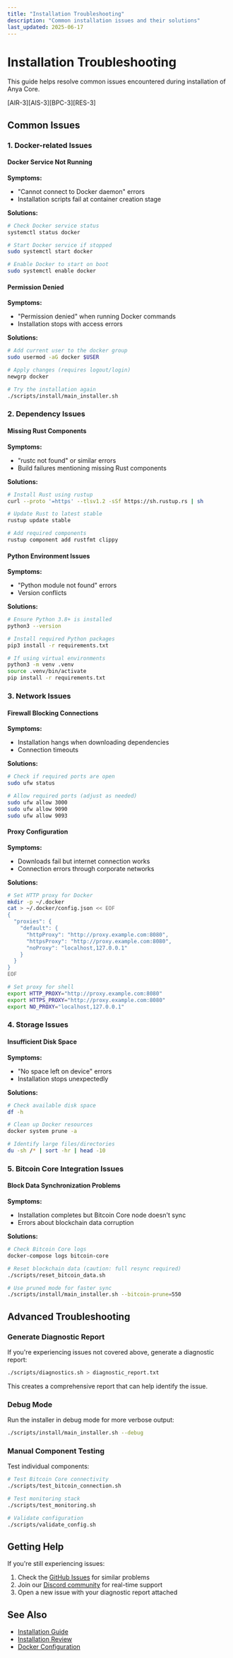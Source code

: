 ```yaml
---
title: "Installation Troubleshooting"
description: "Common installation issues and their solutions"
last_updated: 2025-06-17
---
```


# Installation Troubleshooting

This guide helps resolve common issues encountered during installation of Anya Core.

[AIR-3][AIS-3][BPC-3][RES-3]

## Common Issues

### 1. Docker-related Issues

#### Docker Service Not Running

**Symptoms:**

- "Cannot connect to Docker daemon" errors
- Installation scripts fail at container creation stage

**Solutions:**

```bash
# Check Docker service status
systemctl status docker

# Start Docker service if stopped
sudo systemctl start docker

# Enable Docker to start on boot
sudo systemctl enable docker
```

#### Permission Denied

**Symptoms:**

- "Permission denied" when running Docker commands
- Installation stops with access errors

**Solutions:**

```bash
# Add current user to the docker group
sudo usermod -aG docker $USER

# Apply changes (requires logout/login)
newgrp docker

# Try the installation again
./scripts/install/main_installer.sh
```

### 2. Dependency Issues

#### Missing Rust Components

**Symptoms:**

- "rustc not found" or similar errors
- Build failures mentioning missing Rust components

**Solutions:**

```bash
# Install Rust using rustup
curl --proto '=https' --tlsv1.2 -sSf https://sh.rustup.rs | sh

# Update Rust to latest stable
rustup update stable

# Add required components
rustup component add rustfmt clippy
```

#### Python Environment Issues

**Symptoms:**

- "Python module not found" errors
- Version conflicts

**Solutions:**

```bash
# Ensure Python 3.8+ is installed
python3 --version

# Install required Python packages
pip3 install -r requirements.txt

# If using virtual environments
python3 -m venv .venv
source .venv/bin/activate
pip install -r requirements.txt
```

### 3. Network Issues

#### Firewall Blocking Connections

**Symptoms:**

- Installation hangs when downloading dependencies
- Connection timeouts

**Solutions:**

```bash
# Check if required ports are open
sudo ufw status

# Allow required ports (adjust as needed)
sudo ufw allow 3000
sudo ufw allow 9090
sudo ufw allow 9093
```

#### Proxy Configuration

**Symptoms:**

- Downloads fail but internet connection works
- Connection errors through corporate networks

**Solutions:**

```bash
# Set HTTP proxy for Docker
mkdir -p ~/.docker
cat > ~/.docker/config.json << EOF
{
  "proxies": {
    "default": {
      "httpProxy": "http://proxy.example.com:8080",
      "httpsProxy": "http://proxy.example.com:8080",
      "noProxy": "localhost,127.0.0.1"
    }
  }
}
EOF

# Set proxy for shell
export HTTP_PROXY="http://proxy.example.com:8080"
export HTTPS_PROXY="http://proxy.example.com:8080"
export NO_PROXY="localhost,127.0.0.1"
```

### 4. Storage Issues

#### Insufficient Disk Space

**Symptoms:**

- "No space left on device" errors
- Installation stops unexpectedly

**Solutions:**

```bash
# Check available disk space
df -h

# Clean up Docker resources
docker system prune -a

# Identify large files/directories
du -sh /* | sort -hr | head -10
```

### 5. Bitcoin Core Integration Issues

#### Block Data Synchronization Problems

**Symptoms:**

- Installation completes but Bitcoin Core node doesn't sync
- Errors about blockchain data corruption

**Solutions:**

```bash
# Check Bitcoin Core logs
docker-compose logs bitcoin-core

# Reset blockchain data (caution: full resync required)
./scripts/reset_bitcoin_data.sh

# Use pruned mode for faster sync
./scripts/install/main_installer.sh --bitcoin-prune=550
```

## Advanced Troubleshooting

### Generate Diagnostic Report

If you're experiencing issues not covered above, generate a diagnostic report:

```bash
./scripts/diagnostics.sh > diagnostic_report.txt
```

This creates a comprehensive report that can help identify the issue.

### Debug Mode

Run the installer in debug mode for more verbose output:

```bash
./scripts/install/main_installer.sh --debug
```

### Manual Component Testing

Test individual components:

```bash
# Test Bitcoin Core connectivity
./scripts/test_bitcoin_connection.sh

# Test monitoring stack
./scripts/test_monitoring.sh

# Validate configuration
./scripts/validate_config.sh
```

## Getting Help

If you're still experiencing issues:

1. Check the [GitHub Issues](https://github.com/anya-org/anya-core/issues) for similar problems
2. Join our [Discord community](https://discord.gg/anya-core) for real-time support
3. Open a new issue with your diagnostic report attached

## See Also

- [Installation Guide](../INSTALLATION.md)
- [Installation Review](../INSTALLATION_REVIEW.md)
- [Docker Configuration](../docs/docker-config.md)
